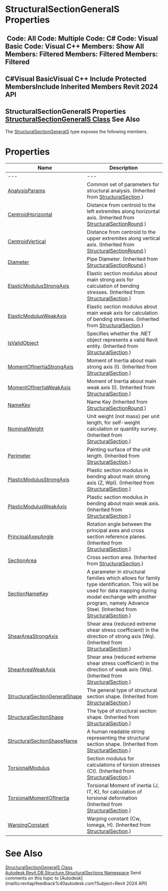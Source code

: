# StructuralSectionGeneralS Properties

﻿
 Code: All Code: Multiple Code: C# Code: Visual Basic Code: Visual C++  Members: Show All Members: Filtered Members: Filtered Members: Filtered   
---  
C#Visual BasicVisual C++
Include Protected MembersInclude Inherited Members
Revit 2024 API  
---  
StructuralSectionGeneralS Properties  
[StructuralSectionGeneralS Class](18470381-141e-79c3-4e0f-ae3b21882d8a.md "StructuralSectionGeneralS Class") See Also  
---  
The [StructuralSectionGeneralS](18470381-141e-79c3-4e0f-ae3b21882d8a.md "StructuralSectionGeneralS Class") type exposes the following members.
# Properties
| Name | Description |
| --- | --- |
| --- | --- | --- |
| [AnalysisParams](4c191d6a-f25f-1af2-2ce5-18343d28d4ce.md "AnalysisParams Property") | Common set of parameters for structural analysis.  (Inherited from [StructuralSection](65b59d7d-bd7b-c71b-7159-dfc506a912ee.md "StructuralSection Class").) |
| [CentroidHorizontal](24f053bf-6f0b-54aa-da45-4c7c6ba9bd10.md "CentroidHorizontal Property") | Distance from centroid to the left extremites along horizontal axis.  (Inherited from [StructuralSectionRound](d46f7519-8b60-d73a-42a0-13e0f4455e62.md "StructuralSectionRound Class").) |
| [CentroidVertical](35c60a0a-7a48-461a-396f-3e55edef2c87.md "CentroidVertical Property") | Distance from centroid to the upper extremites along vertical axis.  (Inherited from [StructuralSectionRound](d46f7519-8b60-d73a-42a0-13e0f4455e62.md "StructuralSectionRound Class").) |
| [Diameter](cb0f0eb3-bb90-2f8f-39d9-6dc9d2c2a542.md "Diameter Property") | Pipe Diameter.  (Inherited from [StructuralSectionRound](d46f7519-8b60-d73a-42a0-13e0f4455e62.md "StructuralSectionRound Class").) |
| [ElasticModulusStrongAxis](31a1f174-8174-5010-09e4-04d73db10028.md "ElasticModulusStrongAxis Property") | Elastic section modulus about main strong axis for calculation of bending stresses.  (Inherited from [StructuralSection](65b59d7d-bd7b-c71b-7159-dfc506a912ee.md "StructuralSection Class").) |
| [ElasticModulusWeakAxis](886adb1b-5f71-6863-5ccb-f7d754cb4066.md "ElasticModulusWeakAxis Property") | Elastic section modulus about main weak axis for calculation of bending stresses.  (Inherited from [StructuralSection](65b59d7d-bd7b-c71b-7159-dfc506a912ee.md "StructuralSection Class").) |
| [IsValidObject](18ce7bab-ee56-648f-cf8e-2bebdd0be20b.md "IsValidObject Property") | Specifies whether the .NET object represents a valid Revit entity.  (Inherited from [StructuralSection](65b59d7d-bd7b-c71b-7159-dfc506a912ee.md "StructuralSection Class").) |
| [MomentOfInertiaStrongAxis](9f8db16a-595d-4816-9156-02a8b60f89c6.md "MomentOfInertiaStrongAxis Property") | Moment of Inertia about main strong axis (I).  (Inherited from [StructuralSection](65b59d7d-bd7b-c71b-7159-dfc506a912ee.md "StructuralSection Class").) |
| [MomentOfInertiaWeakAxis](d3ad4b40-8ef5-6136-e614-e401f0015d97.md "MomentOfInertiaWeakAxis Property") | Moment of Inertia about main weak axis (I).  (Inherited from [StructuralSection](65b59d7d-bd7b-c71b-7159-dfc506a912ee.md "StructuralSection Class").) |
| [NameKey](7d637ab4-daa8-fd49-96ea-25d70c6f78ce.md "NameKey Property") | Name Key  (Inherited from [StructuralSectionRound](d46f7519-8b60-d73a-42a0-13e0f4455e62.md "StructuralSectionRound Class").) |
| [NominalWeight](99ef3fbe-1ba0-bd35-4ab8-b0253ecf3015.md "NominalWeight Property") | Unit weight (not mass) per unit length, for self-weight calculation or quantity survey.  (Inherited from [StructuralSection](65b59d7d-bd7b-c71b-7159-dfc506a912ee.md "StructuralSection Class").) |
| [Perimeter](8bd879d0-f11e-48ed-8263-c9fe06cba985.md "Perimeter Property") | Painting surface of the unit length.  (Inherited from [StructuralSection](65b59d7d-bd7b-c71b-7159-dfc506a912ee.md "StructuralSection Class").) |
| [PlasticModulusStrongAxis](91129434-1978-f030-1de6-fd37351ec936.md "PlasticModulusStrongAxis Property") | Plastic section modulus in bending about main strong axis (Z, Wpl).  (Inherited from [StructuralSection](65b59d7d-bd7b-c71b-7159-dfc506a912ee.md "StructuralSection Class").) |
| [PlasticModulusWeakAxis](48e68105-492a-981d-ba65-6771348939b3.md "PlasticModulusWeakAxis Property") | Plastic section modulus in bending about main weak axis.  (Inherited from [StructuralSection](65b59d7d-bd7b-c71b-7159-dfc506a912ee.md "StructuralSection Class").) |
| [PrincipalAxesAngle](d796e040-5454-5f20-588c-fa55598dd92f.md "PrincipalAxesAngle Property") | Rotation angle between the principal axes and cross section reference planes.  (Inherited from [StructuralSection](65b59d7d-bd7b-c71b-7159-dfc506a912ee.md "StructuralSection Class").) |
| [SectionArea](568c100d-245b-f420-f772-60852795c33d.md "SectionArea Property") | Cross section area.  (Inherited from [StructuralSection](65b59d7d-bd7b-c71b-7159-dfc506a912ee.md "StructuralSection Class").) |
| [SectionNameKey](21929d86-c079-60d2-7c8d-209c11d9ab1c.md "SectionNameKey Property") | A parameter in structural families which allows for family type identification. This will be used for data mapping during model exchange with another program, namely Advance Steel.  (Inherited from [StructuralSection](65b59d7d-bd7b-c71b-7159-dfc506a912ee.md "StructuralSection Class").) |
| [ShearAreaStrongAxis](f17e42b3-e2d2-f20a-dd03-f47e070b5d2f.md "ShearAreaStrongAxis Property") | Shear area (reduced extreme shear stress coefficient) in the direction of strong axis (Wq).  (Inherited from [StructuralSection](65b59d7d-bd7b-c71b-7159-dfc506a912ee.md "StructuralSection Class").) |
| [ShearAreaWeakAxis](93517470-a8b5-0142-cb56-348ae2f48416.md "ShearAreaWeakAxis Property") | Shear area (reduced extreme shear stress coefficient) in the direction of weak axis (Wq).  (Inherited from [StructuralSection](65b59d7d-bd7b-c71b-7159-dfc506a912ee.md "StructuralSection Class").) |
| [StructuralSectionGeneralShape](798932c4-8fde-4c1f-1dc4-1b5524bdee9d.md "StructuralSectionGeneralShape Property") | The general type of structural section shape.  (Inherited from [StructuralSection](65b59d7d-bd7b-c71b-7159-dfc506a912ee.md "StructuralSection Class").) |
| [StructuralSectionShape](bd64b961-346b-e508-b36a-889a69af92fd.md "StructuralSectionShape Property") | The type of structural section shape.  (Inherited from [StructuralSection](65b59d7d-bd7b-c71b-7159-dfc506a912ee.md "StructuralSection Class").) |
| [StructuralSectionShapeName](9d2eed14-e1cc-2241-d01d-72f3ba092cf4.md "StructuralSectionShapeName Property") | A human readable string representing the structural section shape.  (Inherited from [StructuralSection](65b59d7d-bd7b-c71b-7159-dfc506a912ee.md "StructuralSection Class").) |
| [TorsionalModulus](4c0e7fec-a2c0-eb35-188b-4e15e976887d.md "TorsionalModulus Property") | Section modulus for calculations of torsion stresses (Ct).  (Inherited from [StructuralSection](65b59d7d-bd7b-c71b-7159-dfc506a912ee.md "StructuralSection Class").) |
| [TorsionalMomentOfInertia](26d9558e-ef79-6b2b-b32b-a18091e0f0f5.md "TorsionalMomentOfInertia Property") | Torsional Moment of inertia (J, IT, K), for calculation of torsional deformation  (Inherited from [StructuralSection](65b59d7d-bd7b-c71b-7159-dfc506a912ee.md "StructuralSection Class").) |
| [WarpingConstant](634be9be-d9d2-b0cd-8f89-f856554b8035.md "WarpingConstant Property") | Warping constant (Cw, Iomega, H).  (Inherited from [StructuralSection](65b59d7d-bd7b-c71b-7159-dfc506a912ee.md "StructuralSection Class").) |

# See Also
[StructuralSectionGeneralS Class](18470381-141e-79c3-4e0f-ae3b21882d8a.md "StructuralSectionGeneralS Class")
[Autodesk.Revit.DB.Structure.StructuralSections Namespace](09862f38-63f6-a5f8-e560-ae775901bc92.md "Autodesk.Revit.DB.Structure.StructuralSections Namespace")
Send comments on this topic to [Autodesk](mailto:revitapifeedback%40autodesk.com?Subject=Revit 2024 API)
